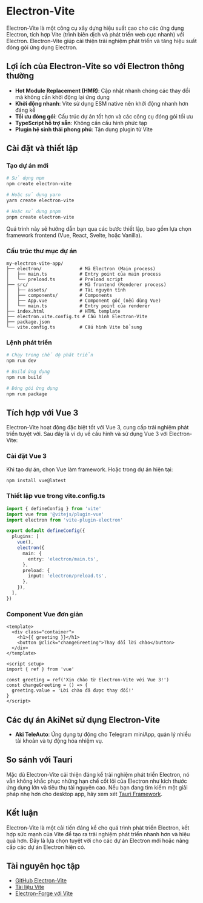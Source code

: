 # Electron-Vite

Electron-Vite là một công cụ xây dựng hiệu suất cao cho các ứng dụng Electron, tích hợp Vite (trình biên dịch và phát triển web cực nhanh) với Electron. Electron-Vite giúp cải thiện trải nghiệm phát triển và tăng hiệu suất đóng gói ứng dụng Electron.

## Lợi ích của Electron-Vite so với Electron thông thường

- **Hot Module Replacement (HMR)**: Cập nhật nhanh chóng các thay đổi mà không cần khởi động lại ứng dụng
- **Khởi động nhanh**: Vite sử dụng ESM native nên khởi động nhanh hơn đáng kể
- **Tối ưu đóng gói**: Cấu trúc dự án tốt hơn và các công cụ đóng gói tối ưu
- **TypeScript hỗ trợ sẵn**: Không cần cấu hình phức tạp
- **Plugin hệ sinh thái phong phú**: Tận dụng plugin từ Vite

## Cài đặt và thiết lập

### Tạo dự án mới

```bash
# Sử dụng npm
npm create electron-vite

# Hoặc sử dụng yarn
yarn create electron-vite

# Hoặc sử dụng pnpm
pnpm create electron-vite
```

Quá trình này sẽ hướng dẫn bạn qua các bước thiết lập, bao gồm lựa chọn framework frontend (Vue, React, Svelte, hoặc Vanilla).

### Cấu trúc thư mục dự án

```
my-electron-vite-app/
├── electron/              # Mã Electron (Main process)
│   ├── main.ts            # Entry point của main process
│   └── preload.ts         # Preload script
├── src/                   # Mã frontend (Renderer process)
│   ├── assets/            # Tài nguyên tĩnh
│   ├── components/        # Components
│   ├── App.vue            # Component gốc (nếu dùng Vue)
│   └── main.ts            # Entry point của renderer
├── index.html             # HTML template
├── electron.vite.config.ts # Cấu hình Electron-Vite
├── package.json
└── vite.config.ts         # Cấu hình Vite bổ sung
```

### Lệnh phát triển

```bash
# Chạy trong chế độ phát triển
npm run dev

# Build ứng dụng
npm run build

# Đóng gói ứng dụng
npm run package
```

## Tích hợp với Vue 3

Electron-Vite hoạt động đặc biệt tốt với Vue 3, cung cấp trải nghiệm phát triển tuyệt vời. Sau đây là ví dụ về cấu hình và sử dụng Vue 3 với Electron-Vite:

### Cài đặt Vue 3

Khi tạo dự án, chọn Vue làm framework. Hoặc trong dự án hiện tại:

```bash
npm install vue@latest
```

### Thiết lập vue trong vite.config.ts

```typescript
import { defineConfig } from 'vite'
import vue from '@vitejs/plugin-vue'
import electron from 'vite-plugin-electron'

export default defineConfig({
  plugins: [
    vue(),
    electron({
      main: {
        entry: 'electron/main.ts',
      },
      preload: {
        input: 'electron/preload.ts',
      },
    }),
  ],
})
```

### Component Vue đơn giản

```vue
<template>
  <div class="container">
    <h1>{{ greeting }}</h1>
    <button @click="changeGreeting">Thay đổi lời chào</button>
  </div>
</template>

<script setup>
import { ref } from 'vue'

const greeting = ref('Xin chào từ Electron-Vite với Vue 3!')
const changeGreeting = () => {
  greeting.value = 'Lời chào đã được thay đổi!'
}
</script>
```

## Các dự án AkiNet sử dụng Electron-Vite

- **Aki TeleAuto**: Ứng dụng tự động cho Telegram miniApp, quản lý nhiều tài khoản và tự động hóa nhiệm vụ.

## So sánh với Tauri

Mặc dù Electron-Vite cải thiện đáng kể trải nghiệm phát triển Electron, nó vẫn không khắc phục những hạn chế cốt lõi của Electron như kích thước ứng dụng lớn và tiêu thụ tài nguyên cao. Nếu bạn đang tìm kiếm một giải pháp nhẹ hơn cho desktop app, hãy xem xét [Tauri Framework](/tauri/introduction).

## Kết luận

Electron-Vite là một cải tiến đáng kể cho quá trình phát triển Electron, kết hợp sức mạnh của Vite để tạo ra trải nghiệm phát triển nhanh hơn và hiệu quả hơn. Đây là lựa chọn tuyệt vời cho các dự án Electron mới hoặc nâng cấp các dự án Electron hiện có.

## Tài nguyên học tập

- [GitHub Electron-Vite](https://github.com/electron-vite/electron-vite-vue)
- [Tài liệu Vite](https://vitejs.dev/guide/)
- [Electron-Forge với Vite](https://www.electronforge.io/guides/framework-integration/vite)
